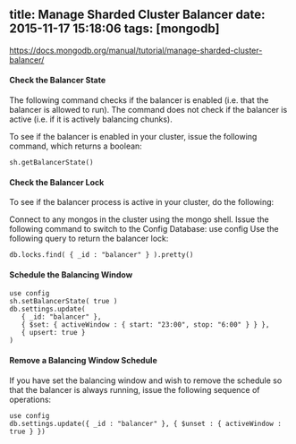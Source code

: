 title: Manage Sharded Cluster Balancer
date: 2015-11-17 15:18:06
tags: [mongodb]
---

https://docs.mongodb.org/manual/tutorial/manage-sharded-cluster-balancer/

#### Check the Balancer State

The following command checks if the balancer is enabled (i.e. that the balancer is allowed to run). The command does not check if the balancer is active (i.e. if it is actively balancing chunks).

To see if the balancer is enabled in your cluster, issue the following command, which returns a boolean:

```
sh.getBalancerState()
```

#### Check the Balancer Lock

To see if the balancer process is active in your cluster, do the following:

Connect to any mongos in the cluster using the mongo shell.
Issue the following command to switch to the Config Database:
use config
Use the following query to return the balancer lock:

```
db.locks.find( { _id : "balancer" } ).pretty()
```

#### Schedule the Balancing Window
```
use config
sh.setBalancerState( true )
db.settings.update(
   { _id: "balancer" },
   { $set: { activeWindow : { start: "23:00", stop: "6:00" } } },
   { upsert: true }
)

```

#### Remove a Balancing Window Schedule

If you have set the balancing window and wish to remove the schedule so that the balancer is always running, issue the following sequence of operations:

```
use config
db.settings.update({ _id : "balancer" }, { $unset : { activeWindow : true } })
```
